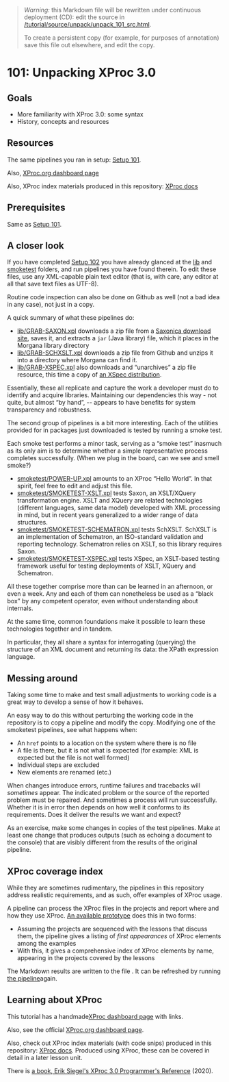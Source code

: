 > *Warning:* this Markdown file will be rewritten under continuous deployment (CD): edit the source in [/tutorial/source/unpack/unpack_101_src.html](../../../tutorial/source/unpack/unpack_101_src.html).
> 
> To create a persistent copy (for example, for purposes of annotation) save this file out elsewhere, and edit the copy.

# 101: Unpacking XProc 3.0



## Goals

* More familiarity with XProc 3.0: some syntax
* History, concepts and resources


## Resources

The same pipelines you ran in setup: [Setup 101](../setup/setup_101.md).

Also, [XProc.org dashboard page](https://xproc.org)

Also, XProc index materials produced in this repository: [XProc
               docs](../../../projects/xproc-doc/readme.md)

## Prerequisites

Same as [Setup 101](../setup/setup_101.md).

## A closer look

If you have completed [Setup 102](../setup/setup_101.md) you have already glanced at the [lib](../../../lib/readme.md) and [smoketest](../../../smoketest/readme.md) folders, and run pipelines you have found therein. To edit these files, use any XML-capable plain text editor (that is, with care, any editor at all that save text files as UTF-8).

Routine code inspection can also be done on Github as well (not a bad idea in any case), not just in a copy.

A quick summary of what these pipelines do:

* [lib/GRAB-SAXON.xpl](../../../lib/GRAB-SAXON.xpl) downloads a zip file from a [Saxonica download site](https://www.saxonica.com/download), saves it, and extracts a `jar` (Java library) file, which it places in the Morgana library directory
* [lib/GRAB-SCHXSLT.xpl](../../../lib/GRAB-SCHXSLT.xpl) downloads a zip file from Github and unzips it into a directory where Morgana can find it.
* [lib/GRAB-XSPEC.xpl](../../../lib/GRAB-XSPEC.xpl) also downloads and &ldquo;unarchives&rdquo; a zip file resource, this time a copy of [an XSpec
               distribution](https://github.com/xspec/xspec).


Essentially, these all replicate and capture the work a developer must do to identify and acquire libraries. Maintaining our dependencies this way - not quite, but almost &ldquo;by hand&rdquo;, -- appears to have benefits for system transparency and robustness.

The second group of pipelines is a bit more interesting. Each of the utilities provided for in packages just downloaded is tested by running a smoke test.

Each smoke test performs a minor task, serving as a &ldquo;smoke test&rdquo; inasmuch as its only aim is to determine whether a simple representative process completes successfully. (When we plug in the board, can we see and smell smoke?)

* [smoketest/POWER-UP.xpl](../../../smoketest/POWER-UP.xpl) amounts to an XProc &ldquo;Hello World&rdquo;. In that spirit, feel free to edit and adjust this file.
* [smoketest/SMOKETEST-XSLT.xpl](../../../smoketest/SMOKETEST-XSLT.xpl) tests Saxon, an XSLT/XQuery transformation engine. XSLT and XQuery are related technologies (different languages, same data model) developed with XML processing in mind, but in recent years generalized to a wider range of data structures.
* [smoketest/SMOKETEST-SCHEMATRON.xpl](../../../smoketest/SMOKETEST-SCHEMATRON.xpl) tests SchXSLT. SchXSLT is an implementation of Schematron, an ISO-standard validation and reporting technology. Schematron relies on XSLT, so this library requires Saxon.
* [smoketest/SMOKETEST-XSPEC.xpl](../../../smoketest/SMOKETEST-XSPEC.xpl) tests XSpec, an XSLT-based testing framework useful for testing deployments of XSLT, XQuery and Schematron.


All these together comprise more than can be learned in an afternoon, or even a week. Any and each of them can nonetheless be used as a &ldquo;black box&rdquo; by any competent operator, even without understanding about internals.

At the same time, common foundations make it possible to learn these technologies together and in tandem.

In particular, they all share a syntax for interrogating (querying) the structure of an XML document and returning its data: the XPath expression language.

## Messing around

Taking some time to make and test small adjustments to working code is a great way to develop a sense of how it behaves.

An easy way to do this without perturbing the working code in the repository is to copy a pipeline and modify the copy. Modifying one of the smoketest pipelines, see what happens when:

* An `href` points to a location on the system where there is no file
* A file is there, but it is not what is expected (for example: XML is expected but the file is not well formed)
* Individual steps are excluded
* New elements are renamed (etc.)


When changes introduce errors, runtime failures and tracebacks will *sometimes* appear. The indicated problem or the source of the reported problem must be repaired. And sometimes a process will run successfully. Whether it is in error then depends on how well it conforms to its requirements. Does it deliver the results we want and expect?

As an exercise, make some changes in copies of the test pipelines. Make at least one change that produces outputs (such as echoing a document to the console) that are visibly different from the results of the original pipeline.

## XProc coverage index

While they are sometimes rudimentary, the pipelines in this repository address realistic requirements, and as such, offer examples of XProc usage.

A pipeline can process the XProc files in the projects and report where and how they use XProc. [An available prototype](../../PRODUCE-TUTORIAL-ELEMENTLIST.xpl) does this in two forms:

* Assuming the projects are sequenced with the lessons that discuss them, the pipeline gives a listing of *first appearances* of XProc elements among the examples
* With this, it gives a comprehensive index of XProc elements by name, appearing in the projects covered by the lessons


The Markdown results are written to the file [](../../sequence/element-directory.md). It can be refreshed by running [the pipeline](../../PRODUCE-TUTORIAL-ELEMENTLIST.xpl)again.

## Learning about XProc

This tutorial has a handmade[XProc dashboard page](../../xproc-dashboard.md) with links.

Also, see the official [XProc.org dashboard page](https://xproc.org).

Also, check out XProc index materials (with code snips) produced in this repository: [XProc docs](../../../projects/xproc-doc/readme.md). Produced using XProc, these can be covered in detail in a later lesson unit.

There is [a book, Erik Siegel's XProc 3.0
                  Programmer's Reference](https://xmlpress.net/publications/xproc-3-0/) (2020).
